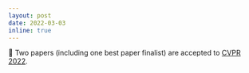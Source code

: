 ```yaml
---
layout: post
date: 2022-03-03
inline: true
---
```


📝 Two papers (including one best paper finalist) are accepted to [CVPR 2022](https://cvpr2022.thecvf.com).
